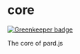 # core

[![Greenkeeper badge](https://badges.greenkeeper.io/pardjs/core.svg)](https://greenkeeper.io/)

The core of pard.js
